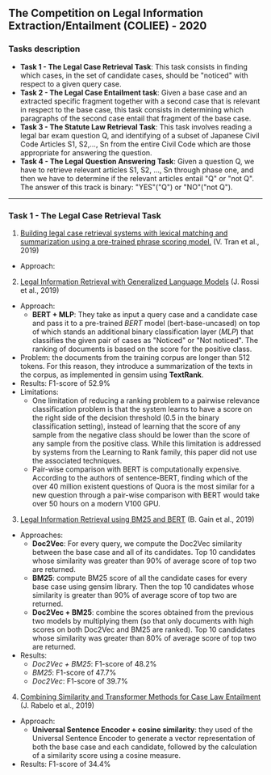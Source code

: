 ## The Competition on Legal Information Extraction/Entailment (COLIEE) - 2020

### Tasks description

- **Task 1 - The Legal Case Retrieval Task**: This task consists in finding which cases, in the set of candidate cases, should be "noticed" with respect to a given query case.
- **Task 2 - The Legal Case Entailment task**: Given a base case and an extracted specific fragment together with a second case that is relevant in respect to the base case, this task consists in determining which paragraphs of the second case entail that fragment of the base case.
- **Task 3 - The Statute Law Retrieval Task**: This task involves reading a legal bar exam question Q, and identifying of a subset of Japanese Civil Code Articles S1, S2,..., Sn from the entire Civil Code which are those appropriate for answering the question.
- **Task 4 - The Legal Question Answering Task**: Given a question Q, we have to retrieve relevant articles S1, S2, ..., Sn through phase one, and then we have to determine if the relevant articles entail "Q" or "not Q". The answer of this track is binary: "YES"("Q") or "NO"("not Q").

***

### Task 1 - The Legal Case Retrieval Task

1. <ins>Building legal case retrieval systems with lexical matching and summarization using a pre-trained phrase scoring model.</ins> (V. Tran et al., 2019)
  - Approach:
  

2. <ins>Legal Information Retrieval with Generalized Language Models</ins> (J. Rossi et al., 2019)
  - Approach: 
    - **BERT + MLP**: They take as input a query case and a candidate case and pass it to a pre-trained *BERT* model (bert-base-uncased) on top of which stands an additional binary classification layer (*MLP*) that classifies the given pair of cases as "Noticed" or "Not noticed". The ranking of documents is based on the score for the positive class.
  - Problem: the documents from the training corpus are longer than 512 tokens. For this reason, they introduce a summarization of the texts in the corpus, as implemented in gensim using **TextRank**.
  - Results: F1-score of 52.9%
  - Limitations: 
    - One limitation of reducing a ranking problem to a pairwise relevance classification problem is that the system learns to have a score on the right side of the decision threshold (0.5 in the binary classification setting), instead of learning that the score of any sample from the negative class should be lower than the score of any sample from the positive class. While this limitation is addressed by systems from the Learning to Rank family, this paper did not use the associated techniques.
    - Pair-wise comparison with BERT is computationally expensive. According to the authors of sentence-BERT, finding which of the over 40 million existent questions of Quora is the most similar for a new question through a pair-wise comparison with BERT would take over 50 hours on a modern V100 GPU.


3. <ins>Legal Information Retrieval using BM25 and BERT</ins> (B. Gain et al., 2019)
  - Approaches:
    - **Doc2Vec**: For every query, we compute the Doc2Vec similarity between the base case and all of its candidates. Top 10 candidates whose similarity was greater than 90% of average score of top two are returned.
    - **BM25**: compute BM25 score of all the candidate cases for every base case using gensim library. Then the top 10 candidates whose similarity is greater than 90% of average score of top two are returned.
    - **Doc2Vec + BM25**: combine the scores obtained from the previous two models by multiplying them (so that only documents with high scores on both Doc2Vec and BM25 are ranked). Top 10 candidates whose similarity was greater than 80% of average score of top two are returned.
  - Results:
    - *Doc2Vec + BM25*: F1-score of 48.2%
    - *BM25*: F1-score of 47.7%
    - *Doc2Vec*: F1-score of 39.7%
    
4. <ins>Combining Similarity and Transformer Methods for Case Law Entailment</ins> (J. Rabelo et al., 2019)
  - Approach:
    - **Universal Sentence Encoder + cosine similarity**: they used of the Universal Sentence Encoder to generate a vector representation of both the base case and each candidate, followed by the calculation of a similarity score using a cosine measure.
  - Results: F1-score of 34.4%
